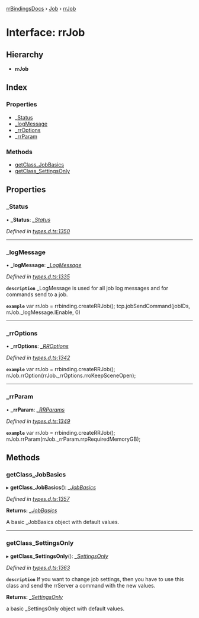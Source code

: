 [rrBindingsDocs](../README.md) › [Job](../modules/job.md) › [rrJob](job.rrjob.md)

# Interface: rrJob

## Hierarchy

* **rrJob**

## Index

### Properties

* [_Status](job.rrjob.md#_status)
* [_logMessage](job.rrjob.md#_logmessage)
* [_rrOptions](job.rrjob.md#_rroptions)
* [_rrParam](job.rrjob.md#_rrparam)

### Methods

* [getClass_JobBasics](job.rrjob.md#getclass_jobbasics)
* [getClass_SettingsOnly](job.rrjob.md#getclass_settingsonly)

## Properties

###  _Status

• **_Status**: *[_Status](job._status.md)*

*Defined in [types.d.ts:1350](https://github.com/Novalis15/RoyalRender-OpenExtensions/blob/f77b7d8/rrNodeJS_rrBindings/nodeJS/win64/v6/types.d.ts#L1350)*

___

###  _logMessage

• **_logMessage**: *[_LogMessage](job._logmessage.md)*

*Defined in [types.d.ts:1335](https://github.com/Novalis15/RoyalRender-OpenExtensions/blob/f77b7d8/rrNodeJS_rrBindings/nodeJS/win64/v6/types.d.ts#L1335)*

**`description`** _LogMessage is used for all job log messages and for commands send to a job.

**`example`** 
var rrJob = rrbinding.createRRJob();
tcp.jobSendCommand(jobIDs, rrJob._logMessage.lEnable, 0)

___

###  _rrOptions

• **_rrOptions**: *[_RROptions](job._rroptions.md)*

*Defined in [types.d.ts:1342](https://github.com/Novalis15/RoyalRender-OpenExtensions/blob/f77b7d8/rrNodeJS_rrBindings/nodeJS/win64/v6/types.d.ts#L1342)*

**`example`** 
var rrJob = rrbinding.createRRJob();
rrJob.rrOption(rrJob._rrOptions.rroKeepSceneOpen);

___

###  _rrParam

• **_rrParam**: *[_RRParams](job._rrparams.md)*

*Defined in [types.d.ts:1349](https://github.com/Novalis15/RoyalRender-OpenExtensions/blob/f77b7d8/rrNodeJS_rrBindings/nodeJS/win64/v6/types.d.ts#L1349)*

**`example`** 
var rrJob = rrbinding.createRRJob();
rrJob.rrParam(rrJob._rrParam.rrpRequiredMemoryGB);

## Methods

###  getClass_JobBasics

▸ **getClass_JobBasics**(): *[_JobBasics](job._jobbasics.md)*

*Defined in [types.d.ts:1357](https://github.com/Novalis15/RoyalRender-OpenExtensions/blob/f77b7d8/rrNodeJS_rrBindings/nodeJS/win64/v6/types.d.ts#L1357)*

**Returns:** *[_JobBasics](job._jobbasics.md)*

A basic _JobBasics object with default values.

___

###  getClass_SettingsOnly

▸ **getClass_SettingsOnly**(): *[_SettingsOnly](job._settingsonly.md)*

*Defined in [types.d.ts:1363](https://github.com/Novalis15/RoyalRender-OpenExtensions/blob/f77b7d8/rrNodeJS_rrBindings/nodeJS/win64/v6/types.d.ts#L1363)*

**`description`** If you want to change job settings, then you have to use this class and send the rrServer a command with the new values.

**Returns:** *[_SettingsOnly](job._settingsonly.md)*

a basic _SettingsOnly object with default values.

